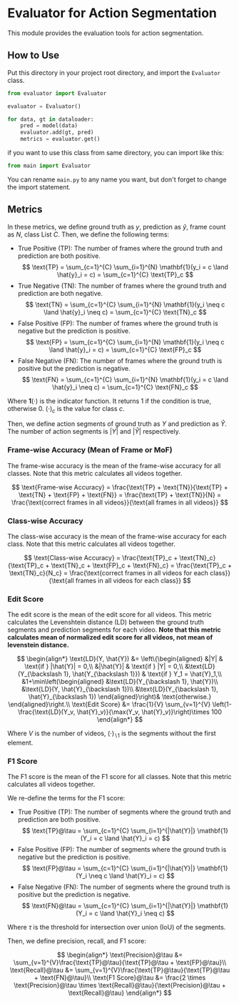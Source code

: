 # Evaluator for Action Segmentation

This module provides the evaluation tools for action segmentation.

## How to Use

Put this directory in your project root directory, and import the `Evaluator` class.

```python
from evaluator import Evaluator

evaluator = Evaluator()

for data, gt in dataloader:
    pred = model(data)
    evaluator.add(gt, pred)
    metrics = evaluator.get()
```

if you want to use this class from same directory, you can import like this:

```python
from main import Evaluator
```

You can rename `main.py` to any name you want, but don't forget to change the import statement.

## Metrics

In these metrics, we define ground truth as $y$, prediction as $\hat{y}$, frame count as $N$, class List $C$. Then, we define the following terms:

- True Positive (TP): The number of frames where the ground truth and prediction are both positive.
    $$
    \text{TP} = \sum_{c=1}^{C} \sum_{i=1}^{N} \mathbf{1}(y_i = c \land \hat{y}_i = c) = \sum_{c=1}^{C} \text{TP}_c
    $$
- True Negative (TN): The number of frames where the ground truth and prediction are both negative.
    $$
    \text{TN} = \sum_{c=1}^{C} \sum_{i=1}^{N} \mathbf{1}(y_i \neq c \land \hat{y}_i \neq c) = \sum_{c=1}^{C} \text{TN}_c
    $$
- False Positive (FP): The number of frames where the ground truth is negative but the prediction is positive.
    $$
    \text{FP} = \sum_{c=1}^{C} \sum_{i=1}^{N} \mathbf{1}(y_i \neq c \land \hat{y}_i = c) = \sum_{c=1}^{C} \text{FP}_c
    $$
- False Negative (FN): The number of frames where the ground truth is positive but the prediction is negative.
    $$
    \text{FN} = \sum_{c=1}^{C} \sum_{i=1}^{N} \mathbf{1}(y_i = c \land \hat{y}_i \neq c) = \sum_{c=1}^{C} \text{FN}_c
    $$

Where $\mathbf{1}(\cdot)$ is the indicator function. It returns 1 if the condition is true, otherwise 0. $(\cdot)_c$ is the value for class $c$.

Then, we define action segments of ground truth as $Y$ and prediction as $\hat{Y}$. The number of action segments is $|Y|$ and $|\hat{Y}|$ respectively.

### Frame-wise Accuracy (Mean of Frame or MoF)

The frame-wise accuracy is the mean of the frame-wise accuracy for all classes. Note that this metric calculates all videos together.

$$
\text{Frame-wise Accuracy} = \frac{\text{TP} + \text{TN}}{\text{TP} + \text{TN} + \text{FP} + \text{FN}} = \frac{\text{TP} + \text{TN}}{N} = \frac{\text{correct frames in all videos}}{\text{all frames in all videos}}
$$

### Class-wise Accuracy

The class-wise accuracy is the mean of the frame-wise accuracy for each class. Note that this metric calculates all videos together.

$$
\text{Class-wise Accuracy} = \frac{\text{TP}_c + \text{TN}_c}{\text{TP}_c + \text{TN}_c + \text{FP}_c + \text{FN}_c} = \frac{\text{TP}_c + \text{TN}_c}{N_c} = \frac{\text{correct frames in all videos for each class}}{\text{all frames in all videos for each class}}
$$

### Edit Score

The edit score is the mean of the edit score for all videos. This metric calculates the Levenshtein distance (LD) between the ground truth segments and prediction segments for each video. **Note that this metric calculates mean of normalized edit score for all videos, not mean of levenstein distance.**

$$
\begin{align*}
    \text{LD}(Y, \hat{Y}) &= \left\{\begin{aligned}
        &|Y| & \text{if } |\hat{Y}| = 0,\\
        &|\hat{Y}| & \text{if } |Y| = 0,\\
        &\text{LD}(Y_{\backslash 1}, \hat{Y_{\backslash 1}}) & \text{if } Y_1 = \hat{Y}_1,\\
        &1+\min\left(\begin{aligned}
            &\text{LD}(Y_{\backslash 1}, \hat{Y})\\
            &\text{LD}(Y, \hat{Y}_{\backslash 1})\\
            &\text{LD}(Y_{\backslash 1}, \hat{Y}_{\backslash 1})
        \end{aligned}\right)& \text{otherwise.}
    \end{aligned}\right.\\
    \text{Edit Score} &= \frac{1}{V} \sum_{v=1}^{V} \left(1-\frac{\text{LD}(Y_v, \hat{Y}_v)}{\max(Y_v, \hat{Y}_v)}\right)\times 100
\end{align*}
$$

Where $V$ is the number of videos, $(\cdot)_{\backslash 1}$ is the segments without the first element.

### F1 Score

The F1 score is the mean of the F1 score for all classes. Note that this metric calculates all videos together.

We re-define the terms for the F1 score:

- True Positive (TP): The number of segments where the ground truth and prediction are both positive.
    $$
    \text{TP}@\tau = \sum_{c=1}^{C} \sum_{i=1}^{|\hat{Y}|} \mathbf{1}(Y_i = c \land \hat{Y}_i = c)
    $$
- False Positive (FP): The number of segments where the ground truth is negative but the prediction is positive.
    $$
    \text{FP}@\tau = \sum_{c=1}^{C} \sum_{i=1}^{|\hat{Y}|} \mathbf{1}(Y_i \neq c \land \hat{Y}_i = c)
    $$
- False Negative (FN): The number of segments where the ground truth is positive but the prediction is negative.
    $$
    \text{FN}@\tau = \sum_{c=1}^{C} \sum_{i=1}^{|\hat{Y}|} \mathbf{1}(Y_i = c \land \hat{Y}_i \neq c)
    $$

Where $\tau$ is the threshold for intersection over union (IoU) of the segments.

Then, we define precision, recall, and F1 score:

$$
\begin{align*}
    \text{Precision}@\tau &= \sum_{v=1}^{V}\frac{\text{TP}@\tau}{\text{TP}@\tau + \text{FP}@\tau}\\
    \text{Recall}@\tau &= \sum_{v=1}^{V}\frac{\text{TP}@\tau}{\text{TP}@\tau + \text{FN}@\tau}\\
    \text{F1 Score}@\tau &= \frac{2 \times \text{Precision}@\tau \times \text{Recall}@\tau}{\text{Precision}@\tau + \text{Recall}@\tau}
\end{align*}
$$

